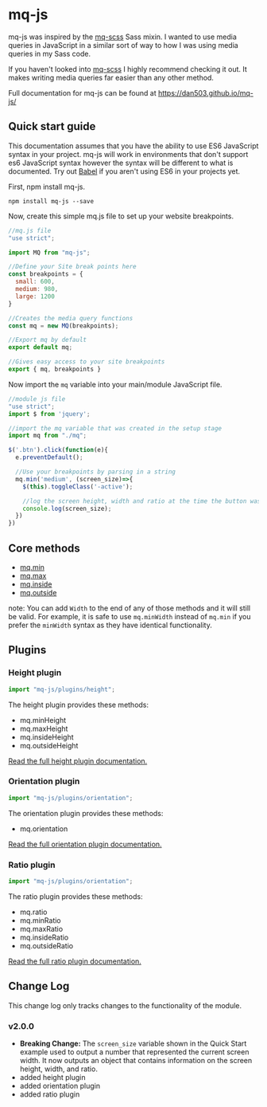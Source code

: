 # mq-js

mq-js was inspired by the [mq-scss](https://www.npmjs.com/package/mq-scss) Sass mixin. I wanted to use media queries in JavaScript in a similar sort of way to how I was using media queries in my Sass code.

If you haven't looked into [mq-scss](https://www.npmjs.com/package/mq-scss) I highly recommend checking it out. It makes writing media queries far easier than any other method.

Full documentation for mq-js can be found at https://dan503.github.io/mq-js/

## Quick start guide

This documentation assumes that you have the ability to use ES6 JavaScript syntax in your project. mq-js will work in environments that don't support es6 JavaScript syntax however the syntax will be different to what is documented. Try out [Babel](https://babeljs.io/) if you aren't using ES6 in your projects yet.

First, npm install mq-js.

    npm install mq-js --save

Now, create this simple mq.js file to set up your website breakpoints.

`````````````js
//mq.js file
"use strict";

import MQ from "mq-js";

//Define your Site break points here
const breakpoints = {
  small: 600,
  medium: 980,
  large: 1200
}

//Creates the media query functions
const mq = new MQ(breakpoints);

//Export mq by default
export default mq;

//Gives easy access to your site breakpoints
export { mq, breakpoints }
`````````````

Now import the `mq` variable into your main/module JavaScript file.

`````js
//module js file
"use strict";
import $ from 'jquery';

//import the mq variable that was created in the setup stage
import mq from "./mq";

$('.btn').click(function(e){
  e.preventDefault();

  //Use your breakpoints by parsing in a string
  mq.min('medium', (screen_size)=>{
    $(this).toggleClass('-active');

    //log the screen height, width and ratio at the time the button was clicked
    console.log(screen_size);
  })
})
`````

## Core methods

- [mq.min](https://dan503.github.io/mq-js/#mq-min)
- [mq.max](https://dan503.github.io/mq-js/#mq-max)
- [mq.inside](https://dan503.github.io/mq-js/#mq-inside)
- [mq.outside](https://dan503.github.io/mq-js/#mq-outside)

note: You can add `Width` to the end of any of those methods and it will still be valid. For example, it is safe to use `mq.minWidth` instead of `mq.min` if you prefer the `minWidth` syntax as they have identical functionality.

## Plugins

### Height plugin

````js
import "mq-js/plugins/height";
````

The height plugin provides these methods:

- mq.minHeight
- mq.maxHeight
- mq.insideHeight
- mq.outsideHeight

[Read the full height plugin documentation.](https://dan503.github.io/mq-js/#-height-plugin)


### Orientation plugin

````js
import "mq-js/plugins/orientation";
````

The orientation plugin provides these methods:

- mq.orientation

[Read the full orientation plugin documentation.](https://dan503.github.io/mq-js/#-orientation-plugin)


### Ratio plugin

````js
import "mq-js/plugins/orientation";
````

The ratio plugin provides these methods:

- mq.ratio
- mq.minRatio
- mq.maxRatio
- mq.insideRatio
- mq.outsideRatio

[Read the full ratio plugin documentation.](https://dan503.github.io/mq-js/#-ratio-plugin)

## Change Log

This change log only tracks changes to the functionality of the module.

### v2.0.0

- **Breaking Change:** The `screen_size` variable shown in the Quick Start example used to output a number that represented the current screen width. It now outputs an object that contains information on the screen height, width, and ratio.
- added height plugin
- added orientation plugin
- added ratio plugin

